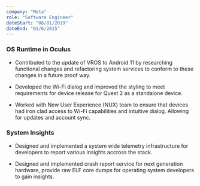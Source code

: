 ```yaml
---
company: "Meta"
role: "Software Engineer"
dateStart: "08/01/2019"
dateEnd: "01/6/2015"
---
```


### OS Runtime in Oculus

* Contributed to the update of VROS to Android 11 by researching functional changes and refactoring system services to conform to these changes in a future proof way.

* Developed the Wi-Fi dialog and improved the styling to meet requirements for device release for Quest 2 as a standalone device.

* Worked with New User Experience (NUX) team to ensure that devices had iron clad access to Wi-Fi capabilities and intuitive dialog. Allowing for updates and account sync.

### System Insights 

* Designed and implemented a system wide telemetry infrastructure for developers to report various insights accross the stack. 

* Designed and implemented crash report service for next generation hardware, provide raw ELF core dumps for operating system developers to gain insights.
